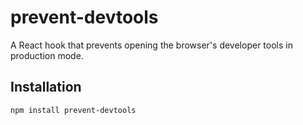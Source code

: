 # prevent-devtools

A React hook that prevents opening the browser's developer tools in production mode.

## Installation

```bash
npm install prevent-devtools
```
